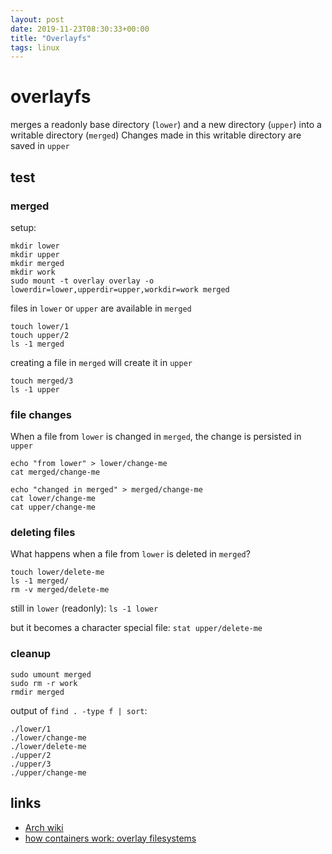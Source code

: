```yaml
---
layout: post
date: 2019-11-23T08:30:33+00:00
title: "Overlayfs"
tags: linux
---
```


# overlayfs

merges a readonly base directory (`lower`) and a new directory (`upper`) into a writable directory (`merged`)
Changes made in this writable directory are saved in `upper`

## test

### merged

setup:

```
mkdir lower
mkdir upper
mkdir merged
mkdir work
sudo mount -t overlay overlay -o lowerdir=lower,upperdir=upper,workdir=work merged
```

files in `lower` or `upper` are available in `merged`

```
touch lower/1
touch upper/2
ls -1 merged
```

creating a file in `merged` will create it in `upper`

```
touch merged/3
ls -1 upper
```

### file changes

When a file from `lower` is changed in `merged`, the change is persisted in `upper`

```
echo "from lower" > lower/change-me
cat merged/change-me

echo "changed in merged" > merged/change-me
cat lower/change-me
cat upper/change-me
```

### deleting files

What happens when a file from `lower` is deleted in `merged`?

```
touch lower/delete-me
ls -1 merged/
rm -v merged/delete-me
```

still in `lower` (readonly): `ls -1 lower`

but it becomes a character special file: `stat upper/delete-me`

### cleanup

```
sudo umount merged
sudo rm -r work
rmdir merged
```

output of `find . -type f | sort`:
```
./lower/1
./lower/change-me
./lower/delete-me
./upper/2
./upper/3
./upper/change-me
```

## links

- [Arch wiki](https://wiki.archlinux.org/index.php/Overlay_filesystem)
- [how containers work: overlay filesystems](https://twitter.com/b0rk/status/1196469601938411521)
